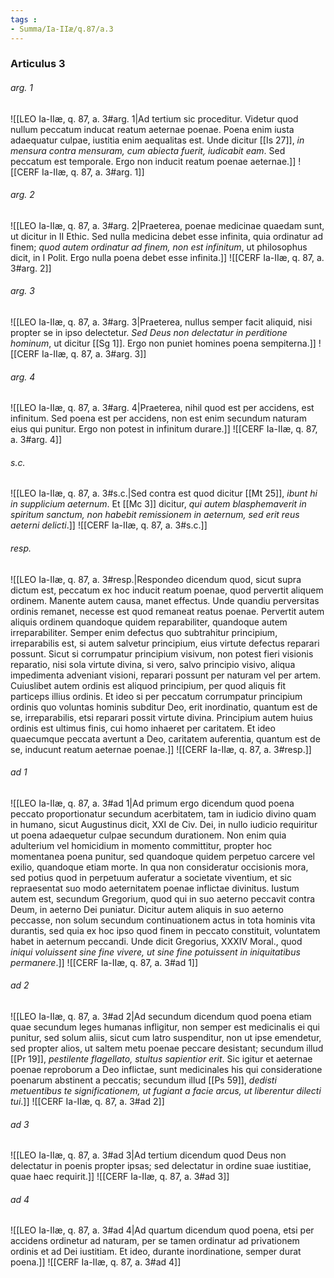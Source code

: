```yaml
---
tags : 
- Summa/Ia-IIæ/q.87/a.3
---
```


### Articulus 3

###### arg. 1
![[LEO Ia-IIæ, q. 87, a. 3#arg. 1|Ad tertium sic proceditur. Videtur quod nullum peccatum inducat reatum aeternae poenae. Poena enim iusta adaequatur culpae, iustitia enim aequalitas est. Unde dicitur [[Is 27]], *in mensura contra mensuram, cum abiecta fuerit, iudicabit eam*. Sed peccatum est temporale. Ergo non inducit reatum poenae aeternae.]]
![[CERF Ia-IIæ, q. 87, a. 3#arg. 1]]

###### arg. 2
![[LEO Ia-IIæ, q. 87, a. 3#arg. 2|Praeterea, poenae medicinae quaedam sunt, ut dicitur in II Ethic. Sed nulla medicina debet esse infinita, quia ordinatur ad finem; *quod autem ordinatur ad finem, non est infinitum*, ut philosophus dicit, in I Polit. Ergo nulla poena debet esse infinita.]]
![[CERF Ia-IIæ, q. 87, a. 3#arg. 2]]

###### arg. 3
![[LEO Ia-IIæ, q. 87, a. 3#arg. 3|Praeterea, nullus semper facit aliquid, nisi propter se in ipso delectetur. *Sed Deus non delectatur in perditione hominum*, ut dicitur [[Sg 1]]. Ergo non puniet homines poena sempiterna.]]
![[CERF Ia-IIæ, q. 87, a. 3#arg. 3]]

###### arg. 4
![[LEO Ia-IIæ, q. 87, a. 3#arg. 4|Praeterea, nihil quod est per accidens, est infinitum. Sed poena est per accidens, non est enim secundum naturam eius qui punitur. Ergo non potest in infinitum durare.]]
![[CERF Ia-IIæ, q. 87, a. 3#arg. 4]]

###### s.c.
![[LEO Ia-IIæ, q. 87, a. 3#s.c.|Sed contra est quod dicitur [[Mt 25]], *ibunt hi in supplicium aeternum*. Et [[Mc 3]] dicitur, *qui autem blasphemaverit in spiritum sanctum, non habebit remissionem in aeternum, sed erit reus aeterni delicti*.]]
![[CERF Ia-IIæ, q. 87, a. 3#s.c.]]

###### resp.
![[LEO Ia-IIæ, q. 87, a. 3#resp.|Respondeo dicendum quod, sicut supra dictum est, peccatum ex hoc inducit reatum poenae, quod pervertit aliquem ordinem. Manente autem causa, manet effectus. Unde quandiu perversitas ordinis remanet, necesse est quod remaneat reatus poenae. Pervertit autem aliquis ordinem quandoque quidem reparabiliter, quandoque autem irreparabiliter. Semper enim defectus quo subtrahitur principium, irreparabilis est, si autem salvetur principium, eius virtute defectus reparari possunt. Sicut si corrumpatur principium visivum, non potest fieri visionis reparatio, nisi sola virtute divina, si vero, salvo principio visivo, aliqua impedimenta adveniant visioni, reparari possunt per naturam vel per artem. Cuiuslibet autem ordinis est aliquod principium, per quod aliquis fit particeps illius ordinis. Et ideo si per peccatum corrumpatur principium ordinis quo voluntas hominis subditur Deo, erit inordinatio, quantum est de se, irreparabilis, etsi reparari possit virtute divina. Principium autem huius ordinis est ultimus finis, cui homo inhaeret per caritatem. Et ideo quaecumque peccata avertunt a Deo, caritatem auferentia, quantum est de se, inducunt reatum aeternae poenae.]]
![[CERF Ia-IIæ, q. 87, a. 3#resp.]]

###### ad 1
![[LEO Ia-IIæ, q. 87, a. 3#ad 1|Ad primum ergo dicendum quod poena peccato proportionatur secundum acerbitatem, tam in iudicio divino quam in humano, sicut Augustinus dicit, XXI de Civ. Dei, in nullo iudicio requiritur ut poena adaequetur culpae secundum durationem. Non enim quia adulterium vel homicidium in momento committitur, propter hoc momentanea poena punitur, sed quandoque quidem perpetuo carcere vel exilio, quandoque etiam morte. In qua non consideratur occisionis mora, sed potius quod in perpetuum auferatur a societate viventium, et sic repraesentat suo modo aeternitatem poenae inflictae divinitus. Iustum autem est, secundum Gregorium, quod qui in suo aeterno peccavit contra Deum, in aeterno Dei puniatur. Dicitur autem aliquis in suo aeterno peccasse, non solum secundum continuationem actus in tota hominis vita durantis, sed quia ex hoc ipso quod finem in peccato constituit, voluntatem habet in aeternum peccandi. Unde dicit Gregorius, XXXIV Moral., quod *iniqui voluissent sine fine vivere, ut sine fine potuissent in iniquitatibus permanere*.]]
![[CERF Ia-IIæ, q. 87, a. 3#ad 1]]

###### ad 2
![[LEO Ia-IIæ, q. 87, a. 3#ad 2|Ad secundum dicendum quod poena etiam quae secundum leges humanas infligitur, non semper est medicinalis ei qui punitur, sed solum aliis, sicut cum latro suspenditur, non ut ipse emendetur, sed propter alios, ut saltem metu poenae peccare desistant; secundum illud [[Pr 19]], *pestilente flagellato, stultus sapientior erit*. Sic igitur et aeternae poenae reproborum a Deo inflictae, sunt medicinales his qui consideratione poenarum abstinent a peccatis; secundum illud [[Ps 59]], *dedisti metuentibus te significationem, ut fugiant a facie arcus, ut liberentur dilecti tui*.]]
![[CERF Ia-IIæ, q. 87, a. 3#ad 2]]

###### ad 3
![[LEO Ia-IIæ, q. 87, a. 3#ad 3|Ad tertium dicendum quod Deus non delectatur in poenis propter ipsas; sed delectatur in ordine suae iustitiae, quae haec requirit.]]
![[CERF Ia-IIæ, q. 87, a. 3#ad 3]]

###### ad 4
![[LEO Ia-IIæ, q. 87, a. 3#ad 4|Ad quartum dicendum quod poena, etsi per accidens ordinetur ad naturam, per se tamen ordinatur ad privationem ordinis et ad Dei iustitiam. Et ideo, durante inordinatione, semper durat poena.]]
![[CERF Ia-IIæ, q. 87, a. 3#ad 4]]

